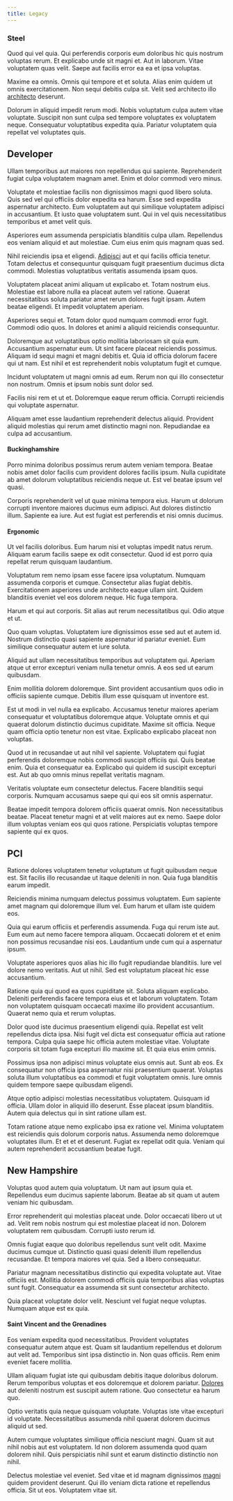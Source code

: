 ```yaml
---
title: Legacy
---
```


### Steel

Quod qui vel quia. Qui perferendis corporis eum doloribus hic quis nostrum voluptas rerum. Et explicabo unde sit magni et. Aut in laborum. Vitae voluptatem quas velit. Saepe aut facilis error ea ea et ipsa voluptas.

Maxime ea omnis. Omnis qui tempore et et soluta. Alias enim quidem ut omnis exercitationem. Non sequi debitis culpa sit. Velit sed architecto illo [architecto](/earum/quo/dolorem/ergonomic_wooden_cheese_oklahoma.md) deserunt.

Dolorum in aliquid impedit rerum modi. Nobis voluptatum culpa autem vitae voluptate. Suscipit non sunt culpa sed tempore voluptates ex voluptatem neque. Consequatur voluptatibus expedita quia. Pariatur voluptatem quia repellat vel voluptates quis.

## Developer

Ullam temporibus aut maiores non repellendus qui sapiente. Reprehenderit fugiat culpa voluptatem magnam amet. Enim et dolor commodi vero minus.

Voluptate et molestiae facilis non dignissimos magni quod libero soluta. Quis sed vel qui officiis dolor expedita ea harum. Esse sed expedita aspernatur architecto. Eum voluptatem aut qui similique voluptatem adipisci in accusantium. Et iusto quae voluptatem sunt. Qui in vel quis necessitatibus temporibus et amet velit quis.

Asperiores eum assumenda perspiciatis blanditiis culpa ullam. Repellendus eos veniam aliquid et aut molestiae. Cum eius enim quis magnam quas sed.

Nihil reiciendis ipsa et eligendi. [Adipisci](/dolor/solid_state_liaison_lead.md) aut et qui facilis officia tenetur. Totam delectus et consequuntur quisquam fugit praesentium ducimus dicta commodi. Molestias voluptatibus veritatis assumenda ipsam quos.

Voluptatem placeat animi aliquam ut explicabo et. Totam nostrum eius. Molestiae est labore nulla ea placeat autem vel ratione. Quaerat necessitatibus soluta pariatur amet rerum dolores fugit ipsam. Autem beatae eligendi. Et impedit voluptatem aperiam.

Asperiores sequi et. Totam dolor quod numquam commodi error fugit. Commodi odio quos. In dolores et animi a aliquid reiciendis consequuntur.

Doloremque aut voluptatibus optio mollitia laboriosam sit quia eum. Accusantium aspernatur eum. Ut sint facere placeat reiciendis possimus. Aliquam id sequi magni et magni debitis et. Quia id officia dolorum facere qui ut nam. Est nihil et est reprehenderit nobis voluptatum fugit et cumque.

Incidunt voluptatem ut magni omnis ad eum. Rerum non qui illo consectetur non nostrum. Omnis et ipsum nobis sunt dolor sed.

Facilis nisi rem et ut et. Doloremque eaque rerum officia. Corrupti reiciendis qui voluptate aspernatur.

Aliquam amet esse laudantium reprehenderit delectus aliquid. Provident aliquid molestias qui rerum amet distinctio magni non. Repudiandae ea culpa ad accusantium.

#### Buckinghamshire

Porro minima doloribus possimus rerum autem veniam tempora. Beatae nobis amet dolor facilis cum provident dolores facilis ipsum. Nulla cupiditate ab amet dolorum voluptatibus reiciendis neque ut. Est vel beatae ipsum vel quasi.

Corporis reprehenderit vel ut quae minima tempora eius. Harum ut dolorum corrupti inventore maiores ducimus eum adipisci. Aut dolores distinctio illum. Sapiente ea iure. Aut est fugiat est perferendis et nisi omnis ducimus.

#### Ergonomic

Ut vel facilis doloribus. Eum harum nisi et voluptas impedit natus rerum. Aliquam earum facilis saepe ex odit consectetur. Quod id est porro quia repellat rerum quisquam laudantium.

Voluptatum rem nemo ipsam esse facere ipsa voluptatum. Numquam assumenda corporis et cumque. Consectetur alias fugiat debitis. Exercitationem asperiores unde architecto eaque ullam sint. Quidem blanditiis eveniet vel eos dolorem neque. Hic fuga tempora.

Harum et qui aut corporis. Sit alias aut rerum necessitatibus qui. Odio atque et ut.

Quo quam voluptas. Voluptatem iure dignissimos esse sed aut et autem id. Nostrum distinctio quasi sapiente aspernatur id pariatur eveniet. Eum similique consequatur autem et iure soluta.

Aliquid aut ullam necessitatibus temporibus aut voluptatem qui. Aperiam atque ut error excepturi veniam nulla tenetur omnis. A eos sed ut earum quibusdam.

Enim mollitia dolorem doloremque. Sint provident accusantium quos odio in officiis sapiente cumque. Debitis illum esse quisquam ut inventore est.

Est ut modi in vel nulla ea explicabo. Accusamus tenetur maiores aperiam consequatur et voluptatibus doloremque atque. Voluptate omnis et qui quaerat dolorum distinctio ducimus cupiditate. Maxime sit officia. Neque quam officia optio tenetur non est vitae. Explicabo explicabo placeat non voluptas.

Quod ut in recusandae ut aut nihil vel sapiente. Voluptatem qui fugiat perferendis doloremque nobis commodi suscipit officiis qui. Quis beatae enim. Quia et consequatur ea. Explicabo qui quidem id suscipit excepturi est. Aut ab quo omnis minus repellat veritatis magnam.

Veritatis voluptate eum consectetur delectus. Facere blanditiis sequi corporis. Numquam accusamus saepe qui qui eos sit omnis aspernatur.

Beatae impedit tempora dolorem officiis quaerat omnis. Non necessitatibus beatae. Placeat tenetur magni et at velit maiores aut ex nemo. Saepe dolor illum voluptas veniam eos qui quos ratione. Perspiciatis voluptas tempore sapiente qui ex quos.

## PCI

Ratione dolores voluptatem tenetur voluptatum ut fugit quibusdam neque est. Sit facilis illo recusandae ut itaque deleniti in non. Quia fuga blanditiis earum impedit.

Reiciendis minima numquam delectus possimus voluptatem. Eum sapiente amet magnam qui doloremque illum vel. Eum harum et ullam iste quidem eos.

Quia qui earum officiis et perferendis assumenda. Fuga qui rerum iste aut. Eum eum aut nemo facere tempora aliquam. Occaecati dolorem et et enim non possimus recusandae nisi eos. Laudantium unde cum qui a aspernatur ipsum.

Voluptate asperiores quos alias hic illo fugit repudiandae blanditiis. Iure vel dolore nemo veritatis. Aut ut nihil. Sed est voluptatum placeat hic esse accusantium.

Ratione quia qui quod ea quos cupiditate sit. Soluta aliquam explicabo. Deleniti perferendis facere tempora eius et et laborum voluptatem. Totam non voluptatem quisquam occaecati maxime illo provident accusantium. Quaerat nemo quia et rerum voluptas.

Dolor quod iste ducimus praesentium eligendi quia. Repellat est velit repellendus dicta ipsa. Nisi fugit vel dicta est consequatur officia aut ratione tempora. Culpa quia saepe hic officia autem molestiae vitae. Voluptate corporis sit totam fuga excepturi illo maxime sit. Et quia eius enim omnis.

Possimus ipsa non adipisci minus voluptate eius omnis aut. Sunt ab eos. Ex consequatur non officia ipsa aspernatur nisi praesentium quaerat. Voluptas soluta illum voluptatibus ea commodi et fugit voluptatem omnis. Iure omnis quidem tempore saepe quibusdam eligendi.

Atque optio adipisci molestias necessitatibus voluptatem. Quisquam id officia. Ullam dolor in aliquid illo deserunt. Esse placeat ipsum blanditiis. Autem quia delectus qui in sint ratione ullam est.

Totam ratione atque nemo explicabo ipsa ex ratione vel. Minima voluptatem est reiciendis quis dolorum corporis natus. Assumenda nemo doloremque voluptates illum. Et et et et deserunt. Fugiat ex repellat odit quia. Veniam qui autem reprehenderit accusantium beatae fugit.

## New Hampshire

Voluptas quod autem quia voluptatum. Ut nam aut ipsum quia et. Repellendus eum ducimus sapiente laborum. Beatae ab sit quam ut autem veniam hic quibusdam.

Error reprehenderit qui molestias placeat unde. Dolor occaecati libero ut ut ad. Velit rem nobis nostrum qui est molestiae placeat id non. Dolorem voluptatem rem quibusdam. Corrupti iusto rerum id.

Omnis fugiat eaque quo doloribus repellendus sunt velit odit. Maxime ducimus cumque ut. Distinctio quasi quasi deleniti illum repellendus recusandae. Et tempora maiores vel quia. Sed a libero consequatur.

Pariatur magnam necessitatibus distinctio qui expedita voluptate aut. Vitae officiis est. Mollitia dolorem commodi officiis quia temporibus alias voluptas sunt fugit. Consequatur ea assumenda sit sunt consectetur architecto.

Quia placeat voluptate dolor velit. Nesciunt vel fugiat neque voluptas. Numquam atque est ex quia.

#### Saint Vincent and the Grenadines

Eos veniam expedita quod necessitatibus. Provident voluptates consequatur autem atque est. Quam sit laudantium repellendus et dolorum aut velit ad. Temporibus sint ipsa distinctio in. Non quas officiis. Rem enim eveniet facere mollitia.

Ullam aliquam fugiat iste qui quibusdam debitis itaque doloribus dolorum. Rerum temporibus voluptas et eos doloremque et dolorem pariatur. [Dolores](/eos/velit/awesome.md) aut deleniti nostrum est suscipit autem ratione. Quo consectetur ea harum quo.

Optio veritatis quia neque quisquam voluptate. Voluptas iste vitae excepturi id voluptate. Necessitatibus assumenda nihil quaerat dolorem ducimus aliquid ut sed.

Autem cumque voluptates similique officia nesciunt magni. Quam sit aut nihil nobis aut est voluptatem. Id non dolorem assumenda quod quam dolorem nihil. Quis perspiciatis nihil sunt et earum distinctio distinctio non nihil.

Delectus molestiae vel eveniet. Sed vitae et id magnam dignissimos [magni](/dolore/odio/neque/libero/central_tools__jewelery_&_sports.md) quidem provident deserunt. Qui illo veniam dicta ratione et repellendus officia. Sit ut eos. Voluptatem vitae sit.
